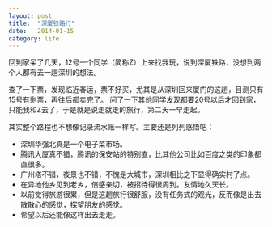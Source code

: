 ```yaml
---
layout: post
title:  "深厦铁路行"
date:   2014-01-15
category: life
---
```


回到家呆了几天，12号一个同学（简称Z）上来找我玩，说到深厦铁路，没想到两个人都有去一趟深圳的想法。

查了一下票，发现临近春运，票不好买，尤其是从深圳回来厦门的这趟，目测只有15号有剩票，再往后都卖完了。
问了一下其他同学发现都要20号以后才回到家，只能我和Z去了，于是就是说走就走的旅行，第二天一早走起。

其实整个路程也不想像记录流水账一样写。主要还是列列感悟吧：

* 深圳华强北真是一个电子菜市场。
* 腾讯大厦真不错，腾讯的保安站的特别直，比其他公司比如百度之类的印象都直很多。
* 广州塔不错，夜景也不错，不愧是大城市，深圳相比之下显得确实村了点。
* 在异地他乡见到老乡，倍感亲切，被招待得很周到。友情地久天长。
* 以前觉得旅游很累，但是这趟旅行很舒服，没有任务式的观光，反而像是出去散散心的感觉，探望朋友的感觉。
* 希望以后还能像这样出去走走。
